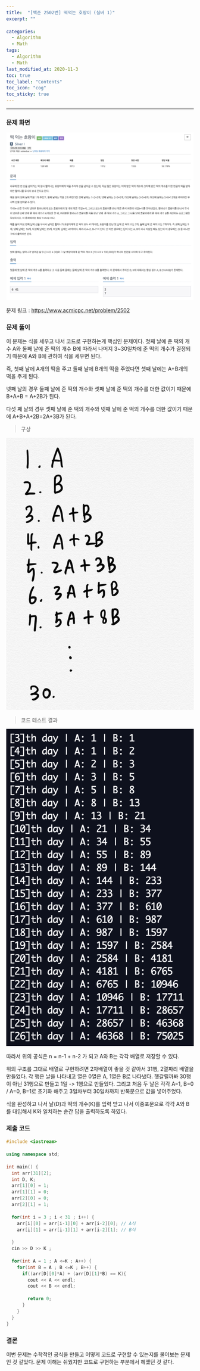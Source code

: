 ```yaml
---
title:  "[백준 2502번] 떡먹는 호랑이 (실버 1)"
excerpt: ""

categories:
  - Algorithm
  - Math
tags:
  - Algorithm
  - Math
last_modified_at: 2020-11-3 
toc: true
toc_label: "Contents"
toc_icon: "cog"
toc_sticky: true
---
```


---




### 문제 화면

![BOJ](/assets/images/BOJ/2502/www.acmicpc.net_problem_2502.jpg)



문제 링크 : <https://www.acmicpc.net/problem/2502> 



### 문제 풀이

이 문제는 식을 세우고 나서 코드로 구현하는게 핵심인 문제이다. 첫째 날에 준 떡의 개수 A와 둘째 날에 준 떡의 개수 B에 따라서 나머지 3~30일차에 준 떡의 개수가 결정되기 때문에 A와 B에 관하여 식을 세우면 된다. 

즉, 첫째 날에 A개의 떡을 주고 둘째 날에 B개의 떡을 주었다면 셋째 날에는 A+B개의 떡을 주게 된다. 

넷째 날의 경우 둘째 날에 준 떡의 개수와 셋째 날에 준 떡의 개수를 더한 값이기 때문에 B+A+B = A+2B가 된다. 

다섯 째 날의 경우 셋째 날에 준 떡의 개수와 넷째 날에 준 떡의 개수를 더한 값이기 때문에 A+B+A+2B=2A+3B가 된다.  

> 구상

![BOJ](/assets/images/BOJ/2502/1.jpg)



> 코드 테스트 결과

![BOJ](/assets/images/BOJ/2502/2.jpg)



따라서 위의 공식은 n = n-1 + n-2 가 되고 A와 B는 각각 배열로 저장할 수 있다. 

위의 구조를 그대로 배열로 구현하려면 2차배열이 좋을 것 같아서 31행, 2열짜리 배열을 만들었다. 각 행은 날을 나타내고 열은 0열은 A, 1열은 B로 나타냈다. 헷갈릴까봐 30행이 아닌 31행으로 만들고 1일 -> 1행으로 만들었다. 그리고 처음 두 날은 각각 A=1, B=0 / A=0, B=1로 초기화 해주고 3일차부터 30일차까지 반복문으로 값을 넣어주었다. 

식을 완성하고 나서 날(D)과 떡의 개수(K)를 입력 받고 나서 이중포문으로 각각 A와 B를 대입해서 K와 일치하는 순간 답을 출력하도록 하였다. 

 

### 제출 코드

```c++
#include <iostream>

using namespace std;

int main() {
  int arr[31][2];
  int D, K;
  arr[1][0] = 1;
  arr[1][1] = 0;
  arr[2][0] = 0;
  arr[2][1] = 1;

  for(int i = 3 ; i < 31 ; i++) {
    arr[i][0] = arr[i-1][0] + arr[i-2][0]; // A식
    arr[i][1] = arr[i-1][1] + arr[i-2][1]; // B식

  }
  cin >> D >> K ;

  for(int A = 1 ; A <=K ; A++) {
    for(int B = A ; B <=K ; B++) {
      if((arr[D][0]*A) + (arr[D][1]*B) == K){
        cout << A << endl;
        cout << B << endl;

        return 0;
      }
    }
  }
}
```



### 결론

이번 문제는 수학적인 공식을 만들고 어떻게 코드로 구현할 수 있는지를 물어보는 문제인 것 같았다. 문제 이해는 쉬웠지만 코드로 구현하는 부분에서 헤맸던 것 같다. 


